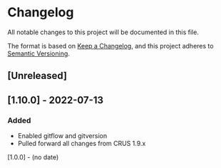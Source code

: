 # Changelog

All notable changes to this project will be documented in this file.

The format is based on [Keep a Changelog](https://keepachangelog.com/en/1.0.0/),
and this project adheres to [Semantic Versioning](https://semver.org/spec/v2.0.0.html).

## [Unreleased]


## [1.10.0] - 2022-07-13
### Added
- Enabled gitflow and gitversion
- Pulled forward all changes from CRUS 1.9.x

[1.0.0] - (no date)

